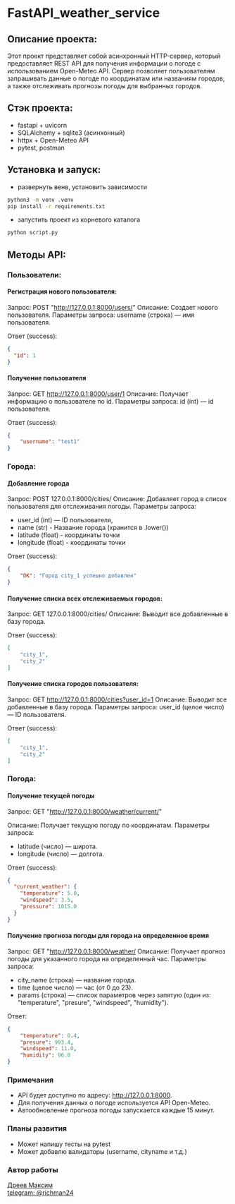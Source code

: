# FastAPI_weather_service

## Описание проекта: 
Этот проект представляет собой асинхронный HTTP-сервер, который предоставляет REST API для получения информации о погоде с использованием Open-Meteo API.
Сервер позволяет пользователям запрашивать данные о погоде по координатам или названиям городов, а также отслеживать прогнозы погоды для выбранных городов.

## Стэк проекта:
- fastapi + uvicorn
- SQLAlchemy + sqlite3 (асинхонный)
- httpx + Open-Meteo API
- pytest, postman

## Установка и запуск:
- развернуть венв, установить зависимости
```bash
python3 -m venv .venv
pip install -r requirements.txt
``` 
- запустить проект из корневого каталога
```bash
python script.py
```

## Методы API:
### Пользователи:
#### Регистрация нового пользователя:

Запрос: POST "http://127.0.0.1:8000/users/"
Описание: Создает нового пользователя.
Параметры запроса: username (строка) — имя пользователя.

Ответ (success): 
```json
{
  "id": 1
}
```

#### Получение пользователя
Запрос: GET http://127.0.0.1:8000/user/1
Описание: Получает информацию о пользователе по id.
Параметры запроса: id (int) — id пользователя.

Ответ (success):
```json
{
    "username": "test1"
}
```

### Города:
#### Добавление города
Запрос: POST 127.0.0.1:8000/cities/
Описание: Добавляет город в список пользователя для отслеживания погоды.
Параметры запроса: 
- user_id (int) — ID пользователя,
- name (str) - Название города (хранится в .lower())
- latitude (float) - координаты точки
- longitude (float) - координаты точки

Ответ (success):
```json
{
    "OK": "Город city_1 успешно добавлен"
}
```

#### Получение списка всех отслеживаемых городов: 
Запрос: GET 127.0.0.1:8000/cities/
Описание: Выводит все добавленные в базу города.

Ответ (success):
```json
[
    "city_1",
    "city_2"
]
```

#### Получение списка городов пользователя: 
Запрос: GET http://127.0.0.1:8000/cities?user_id=1
Описание: Выводит все добавленные в базу города.
Параметры запроса: user_id (целое число) — ID пользователя.

Ответ (success):
```json
[
    "city_1",
    "city_2"
]
```

### Погода:
#### Получение текущей погоды
Запрос: GET "http://127.0.0.1:8000/weather/current/"

Описание: Получает текущую погоду по координатам.
Параметры запроса:

- latitude (число) — широта.
- longitude (число) — долгота.

Ответ (success):
```json
{
  "current_weather": {
    "temperature": 5.0,
    "windspeed": 3.5,
    "pressure": 1015.0
  }
}
```

#### Получение прогноза погоды для города на определенное время
Запрос: GET "http://127.0.0.1:8000/weather/
Описание: Получает прогноз погоды для указанного города на определенный час.
Параметры запроса:

- city_name (строка) — название города.
- time (целое число) — час (от 0 до 23).
- params (строка) — список параметров через запятую (один из: "temperature", "presure", "windspeed", "humidity").

Ответ: 
```json
{
    "temperature": 0.4,
    "presure": 993.4,
    "windspeed": 11.0,
    "humidity": 96.0
}
```

### Примечания
- API будет доступно по адресу: http://127.0.0.1:8000.
- Для получения данных о погоде используется API Open-Meteo.
- Автообновление прогноза погоды запускается каждые 15 минут.

### Планы развития
- Может напишу тесты на pytest
- Может добавлю валидаторы (username, cityname и т.д.)

### Автор работы
[Дреев Максим](https://github.com/richman-24) <br>
[telegram: @richman24](https://t.me/richman_24)